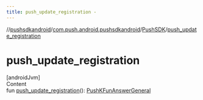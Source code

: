 ```yaml
---
title: push_update_registration -
---
```

//[pushsdkandroid](../../index.md)/[com.push.android.pushsdkandroid](../index.md)/[PushSDK](index.md)/[push_update_registration](push_update_registration.md)



# push_update_registration  
[androidJvm]  
Content  
fun [push_update_registration](push_update_registration.md)(): [PushKFunAnswerGeneral](../../com.push.android.pushsdkandroid.core/-push-k-fun-answer-general/index.md)  



